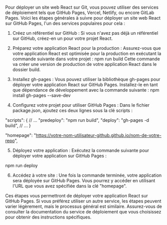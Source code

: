 Pour déployer un site web React sur Git, vous pouvez utiliser des services de déploiement tels que GitHub Pages, Vercel, Netlify, ou encore GitLab Pages. Voici les étapes générales à suivre pour déployer un site web React sur GitHub Pages, l'un des services populaires pour cela :

1. Créez un référentiel sur GitHub :
Si vous n'avez pas déjà un référentiel sur GitHub, créez-en un pour votre projet React.

2. Préparez votre application React pour la production :
Assurez-vous que votre application React est optimisée pour la production en exécutant la commande suivante dans votre projet : npm run build
Cette commande va créer une version de production de votre application React dans le dossier build.

3. Installez gh-pages :
Vous pouvez utiliser la bibliothèque gh-pages pour déployer votre application React sur GitHub Pages. Installez-le en tant que dépendance de développement avec la commande suivante : npm install gh-pages --save-dev

4. Configurez votre projet pour utiliser GitHub Pages :
Dans le fichier package.json, ajoutez ces deux lignes sous la clé scripts :

"scripts": {
  // ...
  "predeploy": "npm run build",
  "deploy": "gh-pages -d build",
  // ...
}

"homepage": "https://votre-nom-utilisateur-github.github.io/nom-de-votre-repo",

5. Déployez votre application :
Exécutez la commande suivante pour déployer votre application sur GitHub Pages :

npm run deploy

6. Accédez à votre site :
Une fois la commande terminée, votre application sera déployée sur GitHub Pages. Vous pourrez y accéder en utilisant l'URL que vous avez spécifiée dans la clé "homepage".

Ces étapes vous permettront de déployer votre application React sur GitHub Pages. Si vous préférez utiliser un autre service, les étapes peuvent varier légèrement, mais le processus général est similaire. Assurez-vous de consulter la documentation du service de déploiement que vous choisissez pour obtenir des instructions spécifiques.